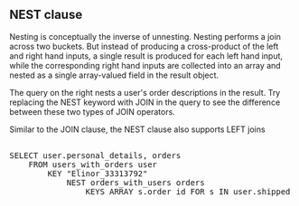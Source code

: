## NEST clause 

Nesting is conceptually the inverse of unnesting. Nesting performs a join across two buckets. But instead of producing a cross-product of the left and right hand inputs, a single result is produced for each left hand input, while the corresponding right hand inputs are collected into an array and nested as a single array-valued field in the result object.

The query on the right nests a user's order descriptions in the result. Try replacing the NEST keyword with JOIN in the query to see the difference between these two types of JOIN operators. 

Similar to the JOIN clause, the NEST clause also supports LEFT joins

<pre id="example"> 
SELECT user.personal_details, orders
    FROM users_with_orders user 
        KEY "Elinor_33313792" 
            NEST orders_with_users orders 
                KEYS ARRAY s.order_id FOR s IN user.shipped_order_history END
</pre>
